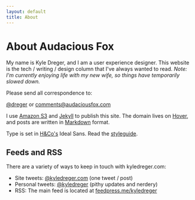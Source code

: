 ```yaml
---
layout: default
title: About
---
```

# About Audacious Fox

My name is Kyle Dreger, and I am a user experience designer. This website is the tech / writing / design column that I've always wanted to read. _Note: I'm currently enjoying life with my new wife, so things have temporarily slowed down._

Please send all correspondence to:

[@dreger](http://twitter.com/kyledreger) or <comments@audaciousfox.com>

I use [Amazon S3](http://aws.amazon.com/s3/) and [Jekyll](https://github.com/mojombo/jekyll) to publish this site. The domain lives on [Hover](http://hover.com), and posts are written in [Markdown](http://daringfireball.net/projects/markdown) format.

Type is set in [H&amp;Co's](http://typography.com) Ideal Sans. Read the [styleguide](/styleguide).

## Feeds and RSS
There are a variety of ways to keep in touch with kyledreger.com:

- Site tweets: [@kyledreger.com](http://twitter.com/kyledregercom) (one tweet / post)
- Personal tweets: [@kyledreger](http://twitter.com/kyledreger) (pithy updates and nerdery)
- RSS: The main feed is located at [feedpress.me/kyledreger](http://feedpress.me/kyledreger)
